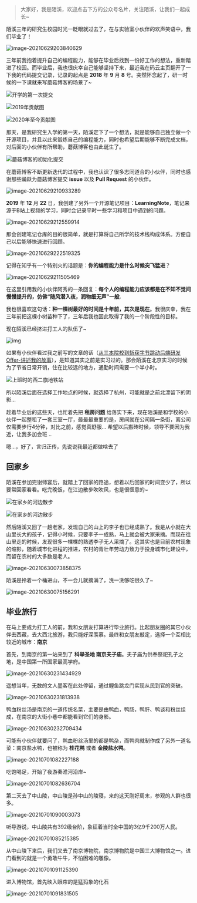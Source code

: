 > 大家好，我是陌溪，欢迎点击下方的公众号名片，关注陌溪，让我们一起成长~

陌溪三年的研究生校园时光一眨眼就过去了，在与实验室小伙伴的欢声笑语中，我们毕业了！

![image-20210629203840629](images/image-20210629203840629.png)

三年前我抱着提升自己的编程能力，能够在毕业后找到一份好工作的想法，重新踏进了校园。而毕业后，我也很庆幸自己能够坚持下来，最近我在码云主页翻开了一下我的代码提交记录，记录的起点是 **2018** 年 **9** 月 **8** 号。突然怀念起了，研一时候的一下课就来写蘑菇博客的场景了~

![开学的第一次提交](images/image-20210629205414070.png)

![2019年贡献图](images/image-20210629210433393.png)

![2020年至今贡献图](images/image-20210629210510414.png)

那天，是我研究生入学的第一天，陌溪定下了一个想法，就是能够自己独立做一个开源项目，并且以此来锻炼自己的编程能力，同时也希望后期能够不断完成文档，对后面的小伙伴有所帮助，蘑菇博客也由此诞生了。

![蘑菇博客的初始化提交](images/image-20210629205710885.png)

在蘑菇博客不断更新迭代的过程中，我也认识了很多志同道合的小伙伴，同时也感谢那些踊跃为蘑菇博客提交 **issue** 以及 **Pull Request** 的小伙伴。

![image-20210629210933289](images/image-20210629210933289.png)

**2019** 年 **12** 月 **22** 日，我创建了另外一个开源笔记项目：**LearningNote**，笔记来源于B站上视频的学习，同时会记录平时一些学习和项目中遇到的问题。

![image-20210629212559914](images/image-20210629212559914.png)

那会创建笔记仓库的目的很简单，就是打算将自己所学的技术栈构成体系。方便自己以后能够快速进行回顾。

![image-20210629222519325](images/image-20210629222519325.png)



记得在知乎有一个特别火的话题是：**你的编程能力是什么时候突飞猛进**？

![image-20210629211505469](images/image-20210629211505469.png)

在这里引用我的小伙伴阿秀的一条回复：**每个人的编程能力应该都是在不知不觉间慢慢提升的，仿佛“随风潜入夜，润物细无声”一般.**

我也很喜欢这句话：**种一棵树最好的时间是十年前，其次是现在**。我很庆幸，我在三年前把这棵小树苗种下了，三年后我也因此取得了我的一个阶段性的目标。

现在陌溪已经挤进打工人的队伍了~

![img](images/src=http___imgs.iefans.cn_iefans_images_2020-10-28_5f991e05483cf.jpeg&refer=http___imgs.iefans.jpg)

如果有小伙伴看过我之前写的文章的话（[从三本院校到斩获字节跳动后端研发Offer-讲述我的故事](https://mp.weixin.qq.com/s/c4rR_aWpmNNFGn-mZBLWYg)），是知道其实之前是实习过的。那会陌溪在北京实习的时候为了节省日常开销，住在比较远的地方，通勤时间需要一个半小时。

![上班时的西二旗地铁站](images/640.webp)

所以陌溪后面在选择工作地点的时候，就选择了杭州，可能就是之前北漂留下的阴影...

趁着毕业后的这些天，也忙着先把 **租房问题** 给落实下来，现在陌溪是和学校的小伙伴一起整租了一套三室一厅，最最最重要的是，房间就在公司隔一条街，离公司仅需要步行4分钟，对比之前，感觉真舒服...  希望以后搬砖时候，领导不要因为我近，让我多加会班 ..

嗯...，好了，言归正传，先说说我最近都做啥去了

## 回家乡

陌溪在参加完谢师宴后，就踏上了回家的路途，想着以后回家的时间变少了，所以要常回家看看。吃完晚饭，在江边散步吹吹风，也是很惬意的~

![在家乡的河边散步](images/image-20210630073455210.png)

![在家乡的河边散步](images/image-20210630073010527.png)

然后陌溪又回了一趟老家，发现自己的山上的李子也已经成熟了。我是从小就在大山里长大的孩子，记得小时候，只要李子一成熟，马上就会被大家采摘。而现在往山里走的时候，发现很多一棵棵的熟透李子无人采摘了。这其实也是目前农村现象的缩影，随着城市化进程的推进，农村的青壮年劳动力致力于投身城市化建设中，而留在农村的大多数是老人。

![image-20210630073858375](images/image-20210630073858375.png)

陌溪是拎着一个桶进山，不一会儿就摘满了，洗一洗够吃很久了~

![image-20210630075156291](images/image-20210630075156291.png)

## 毕业旅行

在马上要成为打工人的前，我和女朋友打算进行毕业旅行。比起朋友圈的其它小伙伴去西藏，去大西北旅游，我只能好深羡慕。最终和女朋友敲定，选择一个互相比较近的城市：**南京**

首先，到南京的第一站来到了 **科举圣地 南京夫子庙**。夫子庙为供奉祭祀孔子之地，是中国第一所国家最高学府。

![image-20210630231434929](images/image-20210630231434929.png)

遥想当年，无数的文人墨客在此处停留，通过鲤鱼跳龙门实现从民到官的突破。

![image-20210630231813938](images/image-20210630231813938.png)

鸭血粉丝汤是南京的一道传统名菜，主要是由鸭血，鸭肠，鸭肝、鸭谈和粉丝组成，在南京的大街小巷中都能看到它们的身影。

![image-20210630232709434](images/image-20210630232709434.png)

可能有小伙伴就要问了，鸭血粉丝汤里的都是鸭杂，而鸭肉就制作成了另外一道名菜：南京盐水鸭，也被称为 **桂花鸭** 或者 **金陵盐水鸭**。

![image-20210701082227188](images/image-20210701082227188.png)

吃饱喝足，开始了夜游秦淮河沿岸~

![image-20210701082636704](images/image-20210701082636704.png)

第二天去了中山陵，中山陵是孙中山的陵寝，来的这天刚好周末，参观的人群也很多。

![image-20210701090003073](images/image-20210701090003073.png)

听导游说，中山陵共有392级台阶，象征着当时全中国的3亿9千200万人民。

![image-20210701085215385](images/image-20210701085215385.png)

从中山陵下来后，我们又去了南京博物院，南京博物院是中国三大博物馆之一。进门看到的就是一个勇敢牛牛，不怕困难的雕像。

![image-20210701091125390](images/image-20210701091125390.png)

进入博物馆，首先映入眼帘的是猛犸象的化石

![image-20210701091831505](images/image-20210701091831505.png)